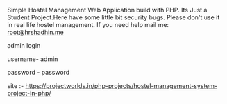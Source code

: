 
Simple Hostel Management Web Application build with PHP.
Its Just a Student Project.Here have some little bit security bugs.
Please don't use it in real life hostel management. 
If you need help mail me: root@hrshadhin.me

admin login

username- admin

password - password


site :- https://projectworlds.in/php-projects/hostel-management-system-project-in-php/
